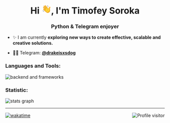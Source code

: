 <h1 align="center">Hi <img src="./src/wave.gif" width="30px">, I'm Timofey Soroka</h1>
<h3 align="center">Python & Telegram enjoyer</h3>

- ✨ I am currently **exploring new ways to create effective, scalable and creative solutions.**

- 👨‍💻 Telegram: **[@drakeisxsdog](https://t.me/drakeisxsdog)**

<h3 align="left">Languages and Tools: </h3>
<div align="left">
  <img src="https://skillicons.dev/icons?i=py,fastapi,postgresql,sqlite,docker,cs" height="35" alt="backend and frameworks"  />
</div>
</div>

####

<h3 align="left">Statistic: </h3>

  <img src="https://github-readme-stats.vercel.app/api?username=soroka01&hide=prs&hide_title=false&hide_rank=false&show_icons=true&include_all_commits=true&count_private=true&disable_animations=false&theme=dark&locale=en&hide_border=false&order=1" height="150" alt="stats graph"  />

---

<a href="https://komarev.com/ghpvc/?username=bohd4nx">
  <img align="right" src="https://komarev.com/ghpvc/?username=soroka01&label=Profile%20views&color=0e75b6&style=plastic" alt="Profile visitor" />
</a>

[![wakatime](https://wakatime.com/badge/user/05012bc0-5365-414f-b99b-ed572c93478c.svg)](https://wakatime.com/@05012bc0-5365-414f-b99b-ed572c93478c)
